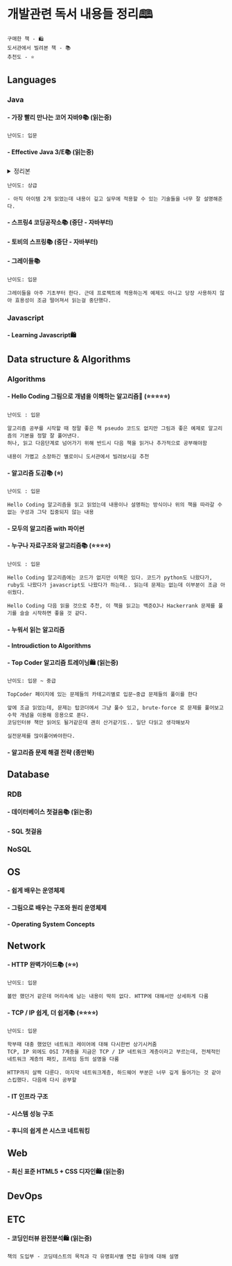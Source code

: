 # 개발관련 독서 내용들 정리🕮

```
구매한 책 - 🛍️
도서관에서 빌려본 책 - 📚
추천도 - ⭐
```

## Languages

### Java

#### - 가장 빨리 만나는 코어 자바9📚 (읽는중)
```
난이도: 입문
```

#### - Effective Java 3/E📚 (읽는중)
<details>
<summary>정리본</summary>
<br>

#생성자  
[아이템 01 - 생성자 대신 static 팩토리 메소드](https://github.com/ubitoffee/til-temoprary/blob/master/effective-java/item-001.md)  
[아이템 02 - 생성자에 매개변수가 많다면 빌더를 고려해볼 것](https://github.com/ubitoffee/til-temoprary/blob/master/effective-java/item-002.md)
</details>

```
난이도: 상급

- 아직 아이템 2개 읽었는데 내용이 깊고 실무에 적용할 수 있는 기술들을 너무 잘 설명해준다.

```

#### - 스프링4 코딩공작소📚 (중단 - 자바부터)

#### - 토비의 스프링📚 (중단 - 자바부터)

#### - 그레이들📚
```
난이도: 입문

그레이들을 아주 기초부터 한다. 근데 프로젝트에 적용하는게 예제도 아니고 당장 사용하지 않아 효용성이 조금 떨어져서 읽는걸 중단했다.
```

### Javascript

#### - Learning Javascript🛍️

## Data structure & Algorithms

### Algorithms

#### - Hello Coding 그림으로 개념을 이해하는 알고리즘🛒 (⭐⭐⭐⭐⭐)

```
난이도 : 입문

알고리즘 공부를 시작할 때 정말 좋은 책 pseudo 코드도 없지만 그림과 좋은 예제로 알고리즘의 기본을 정말 잘 풀어낸다.
허나, 읽고 다음단계로 넘어가기 위해 반드시 다음 책을 읽거나 추가적으로 공부해야함

내용이 가볍고 소장하긴 별로이니 도서관에서 빌려보시길 추천
```

#### - 알고리즘 도감📚 (⭐)
```
난이도 : 입문

Hello Coding 알고리즘을 읽고 읽었는데 내용이나 설명하는 방식이나 위의 책을 따라갈 수 없는 구성과 그닥 집중되지 않는 내용

```

#### - 모두의 알고리즘 with 파이썬

#### - 누구나 자료구조와 알고리즘📚 (⭐⭐⭐⭐)
```
난이도 : 입문

Hello Coding 알고리즘에는 코드가 없지만 이책은 있다. 코드가 python도 나왔다가, ruby도 나왔다가 javascript도 나왔다가 하는데.. 읽는데 문제는 없는데 이부분이 조금 아쉬웠다.

Hello Coding 다음 읽을 것으로 추천, 이 책을 읽고는 백준OJ나 Hackerrank 문제를 풀기를 슬슬 시작하면 좋을 것 같다.
```

#### - 누워서 읽는 알고리즘

#### - Introudiction to Algorithms

#### - Top Coder 알고리즘 트레이닝🛍️ (읽는중)
```
난이도: 입문 ~ 중급

TopCoder 페이지에 있는 문제들의 카테고리별로 입문~중급 문제들의 풀이를 한다

앞에 조금 읽었는데, 문제는 탑코더에서 그냥 풀수 있고, brute-force 로 문제를 풀어보고 수학 개념을 이용해 응용으로 푼다.
코딩인터뷰 책만 읽어도 될거같은데 괜히 산거같기도.. 일단 다읽고 생각해보자

실전문제를 많이풀어봐야한다.
```

#### - 알고리즘 문제 해결 전략 (종만북)

## Database

### RDB

#### - 데이터베이스 첫걸음📚 (읽는중)

#### - SQL 첫걸음

### NoSQL

## OS

#### - 쉽게 배우는 운영체제
#### - 그림으로 배우는 구조와 원리 운영체제
#### - Operating System Concepts

## Network

#### - HTTP 완벽가이드📚 (⭐⭐)
```
난이도: 입문

볼만 했던거 같은데 머리속에 남는 내용이 딱히 없다. HTTP에 대해서만 상세하게 다룸
```
#### - TCP / IP 쉽게, 더 쉽게📚 (⭐⭐⭐⭐)
```
난이도: 입문

학부때 대충 했었던 네트워크 레이어에 대해 다시한번 상기시커줌
TCP, IP 외에도 OSI 7계층을 지금은 TCP / IP 네트워크 계층이라고 부르는데, 전체적인 네트워크 계층의 패킷, 프레임 등의 설명을 다룸

HTTP까지 살짝 다룬다. 마지막 네트워크계층, 하드웨어 부분은 너무 깊게 들어가는 것 같아 스킵했다. 다음에 다시 공부할 
```
#### - IT 인프라 구조
#### - 시스템 성능 구조
#### - 후니의 쉽게 쓴 시스코 네트워킹

## Web

#### - 최신 표준 HTML5 + CSS 디자인🛍️ (읽는중)

## DevOps

## ETC

#### - 코딩인터뷰 완전분석🛍️ (읽는중)
```
책의 도입부 - 코딩테스트의 목적과 각 유명회사별 면접 유형에 대해 설명
```


